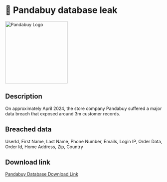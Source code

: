 # 🐼 Pandabuy database leak

<img src="https://external-content.duckduckgo.com/iu/?u=https%3A%2F%2Fstyles.redditmedia.com%2Ft5_33t4jy%2Fstyles%2FcommunityIcon_q3wjix3wfcrc1.png&f=1&nofb=1&ipt=8ace1278a4f41d38ccc0bfd60fc34cb5fe291aced52d50711bcf55cf77e5871d" alt="Pandabuy Logo" width="200" height="200">

## Description

On approximately April 2024, the store company Pandabuy suffered a major data breach that exposed around 3m customer records.

## Breached data

UserId, First Name, Last Name, Phone Number, Emails, Login IP, Order Data, Order Id, Home Address, Zip, Country

## Download link

[Pandabuy Database Download Link](https://files.waifu.cat/39f43701.zip)

